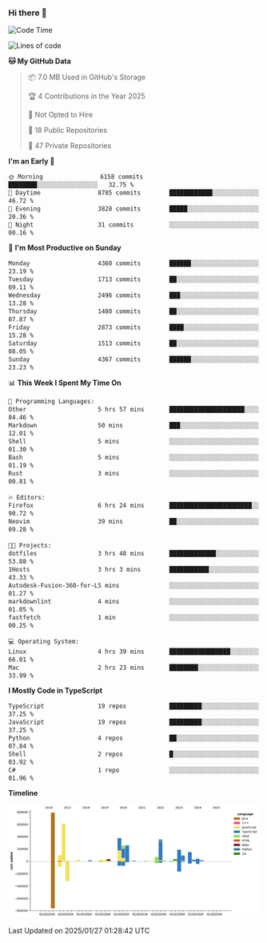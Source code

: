 ### Hi there 👋

<!--
**Clumsy-Coder/Clumsy-Coder** is a ✨ _special_ ✨ repository because its `README.md` (this file) appears on your GitHub profile.

Here are some ideas to get you started:

- 🔭 I’m currently working on ...
- 🌱 I’m currently learning ...
- 👯 I’m looking to collaborate on ...
- 🤔 I’m looking for help with ...
- 💬 Ask me about ...
- 📫 How to reach me: ...
- 😄 Pronouns: ...
- ⚡ Fun fact: ...
-->

<!-- anmol098/waka-readme-stats -->
<!--START_SECTION:waka-->
![Code Time](http://img.shields.io/badge/Code%20Time-1%2C138%20hrs%2029%20mins-blue)

![Lines of code](https://img.shields.io/badge/From%20Hello%20World%20I%27ve%20Written-3.5%20million%20lines%20of%20code-blue)

**🐱 My GitHub Data** 

> 📦 7.0 MB Used in GitHub's Storage 
 > 
> 🏆 4 Contributions in the Year 2025
 > 
> 🚫 Not Opted to Hire
 > 
> 📜 18 Public Repositories 
 > 
> 🔑 47 Private Repositories 
 > 
**I'm an Early 🐤** 

```text
🌞 Morning                6158 commits        ████████░░░░░░░░░░░░░░░░░   32.75 % 
🌆 Daytime                8785 commits        ████████████░░░░░░░░░░░░░   46.72 % 
🌃 Evening                3828 commits        █████░░░░░░░░░░░░░░░░░░░░   20.36 % 
🌙 Night                  31 commits          ░░░░░░░░░░░░░░░░░░░░░░░░░   00.16 % 
```
📅 **I'm Most Productive on Sunday** 

```text
Monday                   4360 commits        ██████░░░░░░░░░░░░░░░░░░░   23.19 % 
Tuesday                  1713 commits        ██░░░░░░░░░░░░░░░░░░░░░░░   09.11 % 
Wednesday                2496 commits        ███░░░░░░░░░░░░░░░░░░░░░░   13.28 % 
Thursday                 1480 commits        ██░░░░░░░░░░░░░░░░░░░░░░░   07.87 % 
Friday                   2873 commits        ████░░░░░░░░░░░░░░░░░░░░░   15.28 % 
Saturday                 1513 commits        ██░░░░░░░░░░░░░░░░░░░░░░░   08.05 % 
Sunday                   4367 commits        ██████░░░░░░░░░░░░░░░░░░░   23.23 % 
```


📊 **This Week I Spent My Time On** 

```text
💬 Programming Languages: 
Other                    5 hrs 57 mins       █████████████████████░░░░   84.46 % 
Markdown                 50 mins             ███░░░░░░░░░░░░░░░░░░░░░░   12.01 % 
Shell                    5 mins              ░░░░░░░░░░░░░░░░░░░░░░░░░   01.30 % 
Bash                     5 mins              ░░░░░░░░░░░░░░░░░░░░░░░░░   01.19 % 
Rust                     3 mins              ░░░░░░░░░░░░░░░░░░░░░░░░░   00.81 % 

🔥 Editors: 
Firefox                  6 hrs 24 mins       ███████████████████████░░   90.72 % 
Neovim                   39 mins             ██░░░░░░░░░░░░░░░░░░░░░░░   09.28 % 

🐱‍💻 Projects: 
dotfiles                 3 hrs 48 mins       █████████████░░░░░░░░░░░░   53.88 % 
1Hosts                   3 hrs 3 mins        ███████████░░░░░░░░░░░░░░   43.33 % 
Autodesk-Fusion-360-for-L5 mins              ░░░░░░░░░░░░░░░░░░░░░░░░░   01.27 % 
markdownlint             4 mins              ░░░░░░░░░░░░░░░░░░░░░░░░░   01.05 % 
fastfetch                1 min               ░░░░░░░░░░░░░░░░░░░░░░░░░   00.25 % 

💻 Operating System: 
Linux                    4 hrs 39 mins       █████████████████░░░░░░░░   66.01 % 
Mac                      2 hrs 23 mins       ████████░░░░░░░░░░░░░░░░░   33.99 % 
```

**I Mostly Code in TypeScript** 

```text
TypeScript               19 repos            █████████░░░░░░░░░░░░░░░░   37.25 % 
JavaScript               19 repos            █████████░░░░░░░░░░░░░░░░   37.25 % 
Python                   4 repos             ██░░░░░░░░░░░░░░░░░░░░░░░   07.84 % 
Shell                    2 repos             █░░░░░░░░░░░░░░░░░░░░░░░░   03.92 % 
C#                       1 repo              ░░░░░░░░░░░░░░░░░░░░░░░░░   01.96 % 
```



**Timeline**

![Lines of Code chart](https://raw.githubusercontent.com/Clumsy-Coder/Clumsy-Coder/main/assets/bar_graph.png)


 Last Updated on 2025/01/27 01:28:42 UTC
<!--END_SECTION:waka-->
